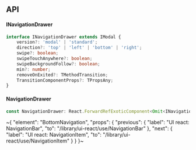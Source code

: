 

## API

#### INavigationDrawer

```ts
interface INavigationDrawer extends IModal {
    version?: 'modal' | 'standard';
    direction?: 'top' | 'left' | 'bottom' | 'right';
    swipe?: boolean;
    swipeTouchAnywhere?: boolean;
    swipeBackgroundFollow?: boolean;
    min?: number;
    removeOnExited?: TMethodTransition;
    TransitionComponentProps?: TPropsAny;
}
```

#### NavigationDrawer

```ts
const NavigationDrawer: React.ForwardRefExoticComponent<Omit<INavigationDrawer, "ref"> & React.RefAttributes<unknown>>;
```


~{
  "element": "BottomNavigation",
  "props": {
    "previous": {
      "label": "UI react: NavigationBar",
      "to": "/library/ui-react/use/NavigationBar"
    },
    "next": {
      "label": "UI react: NavigationItem",
      "to": "/library/ui-react/use/NavigationItem"
    }
  }
}~

